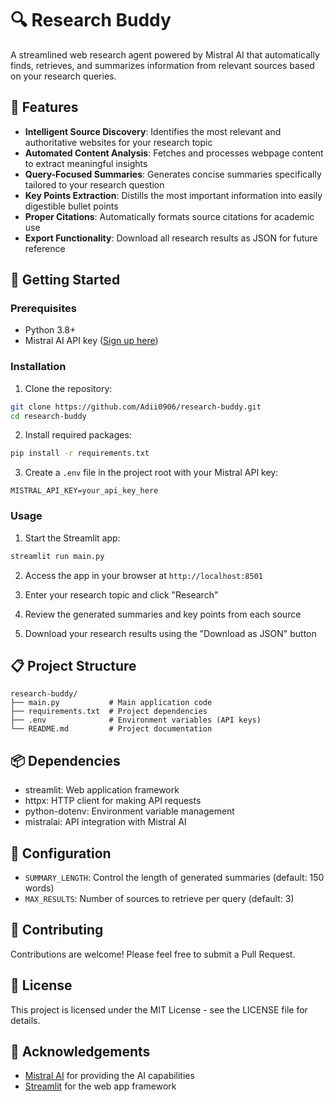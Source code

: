 # 🔍 Research Buddy

A streamlined web research agent powered by Mistral AI that automatically finds, retrieves, and summarizes information from relevant sources based on your research queries.

## 🌟 Features

- **Intelligent Source Discovery**: Identifies the most relevant and authoritative websites for your research topic
- **Automated Content Analysis**: Fetches and processes webpage content to extract meaningful insights
- **Query-Focused Summaries**: Generates concise summaries specifically tailored to your research question
- **Key Points Extraction**: Distills the most important information into easily digestible bullet points
- **Proper Citations**: Automatically formats source citations for academic use
- **Export Functionality**: Download all research results as JSON for future reference

## 🚀 Getting Started

### Prerequisites

- Python 3.8+
- Mistral AI API key ([Sign up here](https://console.mistral.ai/))

### Installation

1. Clone the repository:
```bash
git clone https://github.com/Adii0906/research-buddy.git
cd research-buddy
```

2. Install required packages:
```bash
pip install -r requirements.txt
```

3. Create a `.env` file in the project root with your Mistral API key:
```
MISTRAL_API_KEY=your_api_key_here
```

### Usage

1. Start the Streamlit app:
```bash
streamlit run main.py
```

2. Access the app in your browser at `http://localhost:8501`

3. Enter your research topic and click "Research"

4. Review the generated summaries and key points from each source

5. Download your research results using the "Download as JSON" button

## 📋 Project Structure

```
research-buddy/
├── main.py           # Main application code
├── requirements.txt  # Project dependencies
├── .env              # Environment variables (API keys)
└── README.md         # Project documentation
```

## 📦 Dependencies

- streamlit: Web application framework
- httpx: HTTP client for making API requests
- python-dotenv: Environment variable management
- mistralai: API integration with Mistral AI

## 🔧 Configuration

- `SUMMARY_LENGTH`: Control the length of generated summaries (default: 150 words)
- `MAX_RESULTS`: Number of sources to retrieve per query (default: 3)

## 🤝 Contributing

Contributions are welcome! Please feel free to submit a Pull Request.

## 📄 License

This project is licensed under the MIT License - see the LICENSE file for details.

## 🙏 Acknowledgements

- [Mistral AI](https://mistral.ai/) for providing the AI capabilities
- [Streamlit](https://streamlit.io/) for the web app framework
